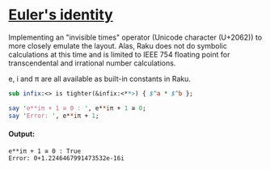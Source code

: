 [1]: https://rosettacode.org/wiki/Euler%27s_identity

# [Euler&#039;s identity][1]





Implementing an "invisible times" operator (Unicode character (U+2062)) to more closely emulate the layout. Alas, Raku does not do symbolic calculations at this time and is limited to IEEE 754 floating point for transcendental and irrational number calculations.



e, i and π are all available as built-in constants in Raku.

```perl
sub infix:<⁢> is tighter(&infix:<**>) { $^a * $^b };

say 'e**i⁢π + 1 ≅ 0 : ', e**i⁢π + 1 ≅ 0;
say 'Error: ', e**i⁢π + 1;
```

#### Output:
```
e**i⁢π + 1 ≅ 0 : True
Error: 0+1.2246467991473532e-16i
```
